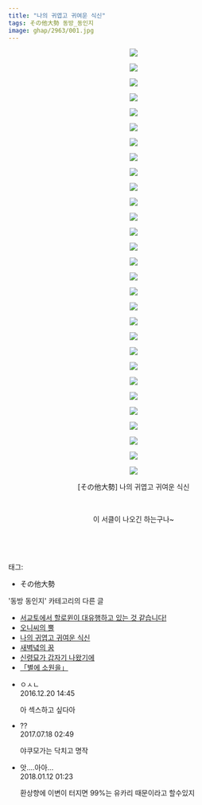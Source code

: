 ```yaml
---
title: "나의 귀엽고 귀여운 식신"
tags: その他大勢 동방_동인지
image: ghap/2963/001.jpg
---
```

<div class="article">
<p style="text-align: center; clear: none; float: none;"><img src="{{ site.nasurl }}/ghap/2963/001.jpg"/></p>
<p style="text-align: center; clear: none; float: none;"><img src="{{ site.nasurl }}/ghap/2963/002.jpg"/></p>
<p style="text-align: center; clear: none; float: none;"><img src="{{ site.nasurl }}/ghap/2963/003.jpg"/></p>
<p style="text-align: center; clear: none; float: none;"><img src="{{ site.nasurl }}/ghap/2963/004.jpg"/></p>
<p style="text-align: center; clear: none; float: none;"><img src="{{ site.nasurl }}/ghap/2963/005.jpg"/></p>
<p style="text-align: center; clear: none; float: none;"><img src="{{ site.nasurl }}/ghap/2963/006.jpg"/></p>
<p style="text-align: center; clear: none; float: none;"><img src="{{ site.nasurl }}/ghap/2963/007.jpg"/></p>
<p style="text-align: center; clear: none; float: none;"><img src="{{ site.nasurl }}/ghap/2963/008.jpg"/></p>
<p style="text-align: center; clear: none; float: none;"><img src="{{ site.nasurl }}/ghap/2963/009.jpg"/></p>
<p style="text-align: center; clear: none; float: none;"><img src="{{ site.nasurl }}/ghap/2963/010.jpg"/></p>
<p style="text-align: center; clear: none; float: none;"><img src="{{ site.nasurl }}/ghap/2963/011.jpg"/></p>
<p style="text-align: center; clear: none; float: none;"><img src="{{ site.nasurl }}/ghap/2963/012.jpg"/></p>
<p style="text-align: center; clear: none; float: none;"><img src="{{ site.nasurl }}/ghap/2963/013.jpg"/></p>
<p style="text-align: center; clear: none; float: none;"><img src="{{ site.nasurl }}/ghap/2963/014.jpg"/></p>
<p style="text-align: center; clear: none; float: none;"><img src="{{ site.nasurl }}/ghap/2963/015.jpg"/></p>
<p style="text-align: center; clear: none; float: none;"><img src="{{ site.nasurl }}/ghap/2963/016.jpg"/></p>
<p style="text-align: center; clear: none; float: none;"><img src="{{ site.nasurl }}/ghap/2963/017.jpg"/></p>
<p style="text-align: center; clear: none; float: none;"><img src="{{ site.nasurl }}/ghap/2963/018.jpg"/></p>
<p style="text-align: center; clear: none; float: none;"><img src="{{ site.nasurl }}/ghap/2963/019.jpg"/></p>
<p style="text-align: center; clear: none; float: none;"><img src="{{ site.nasurl }}/ghap/2963/020.jpg"/></p>
<p style="text-align: center; clear: none; float: none;"><img src="{{ site.nasurl }}/ghap/2963/021.jpg"/></p>
<p style="text-align: center; clear: none; float: none;"><img src="{{ site.nasurl }}/ghap/2963/022.jpg"/></p>
<p style="text-align: center; clear: none; float: none;"><img src="{{ site.nasurl }}/ghap/2963/023.jpg"/></p>
<p style="text-align: center; clear: none; float: none;"><img src="{{ site.nasurl }}/ghap/2963/024.jpg"/></p>
<p style="text-align: center; clear: none; float: none;"><img src="{{ site.nasurl }}/ghap/2963/025.jpg"/></p>
<p style="text-align: center; clear: none; float: none;"><img src="{{ site.nasurl }}/ghap/2963/026.jpg"/></p>
<p style="text-align: center; clear: none; float: none;"><img src="{{ site.nasurl }}/ghap/2963/027.jpg"/></p>
<p style="text-align: center; clear: none; float: none;"><img src="{{ site.nasurl }}/ghap/2963/028.jpg"/></p>
<p style="text-align: center; clear: none; float: none;"><img src="{{ site.nasurl }}/ghap/2963/029.jpg"/></p>
<p style="text-align: center; clear: none; float: none;">[その他大勢] 나의 귀엽고 귀여운 식신</p>
<p style="text-align: center; clear: none; float: none;"><br/></p>
<p style="text-align: center; clear: none; float: none;">이 서클이 나오긴 하는구나~</p>
<p style="text-align: center; clear: none; float: none;"><br/></p>
<p><br/></p>
</div><div class="tagTrail">
<p>태그: </p>
<ul>
<li>その他大勢</li>
</ul>
</div><div class="another">
<p>'동방 동인지' 카테고리의 다른 글</p>
<ul>
<li><a href="/2016-12-21-ghap_2971">서교토에서 할로윈이 대유행하고 있는 것 같습니다!</a></li>
<li><a href="/2016-12-21-ghap_2967">오니씨의 뿔</a></li>
<li><a href="/2016-12-20-ghap_2963">나의 귀엽고 귀여운 식신</a></li>
<li><a href="/2016-12-20-ghap_2962">새벽녘의 꿈</a></li>
<li><a href="/2016-12-20-ghap_2961">신령묘가 갑자기 나왔기에</a></li>
<li><a href="/2016-12-20-ghap_2957">「별에 소원을」</a></li>
</ul>
</div><div class="cb_module cb_fluid">
<div class="cb_wrt cb_profile">
<div class="comment">
<ul>
<li class="cb_thumb_off" id="comment14874010">
<div class="cb_comment_area">
<div class="cb_info_area">
<div class="cb_section">
<span class="cb_nick_name">ㅇㅅㄴ</span>
</div>
<div class="cb_section">
<span class="cb_date">2016.12.20 14:45 </span>
</div>
</div>
<div class="cb_dsc_comment">
<p class="cb_dsc">
											아 섹스하고 싶다아
										</p>
</div>
</div></li>
<li class="cb_thumb_off" id="comment15038195">
<div class="cb_comment_area">
<div class="cb_info_area">
<div class="cb_section">
<span class="cb_nick_name">??</span>
</div>
<div class="cb_section">
<span class="cb_date">2017.07.18 02:49 </span>
</div>
</div>
<div class="cb_dsc_comment">
<p class="cb_dsc">
											야쿠모가는 닥치고 명작
										</p>
</div>
</div></li>
<li class="cb_thumb_off" id="comment15172399">
<div class="cb_comment_area">
<div class="cb_info_area">
<div class="cb_section">
<span class="cb_nick_name">앗....아아...</span>
</div>
<div class="cb_section">
<span class="cb_date">2018.01.12 01:23 </span>
</div>
</div>
<div class="cb_dsc_comment">
<p class="cb_dsc">
											환상향에 이변이 터지면 99%는 유카리 때문이라고 할수있지 
										</p>
</div>
</div></li>
</ul>
</div>
</div><!-- commentList close -->
</div>